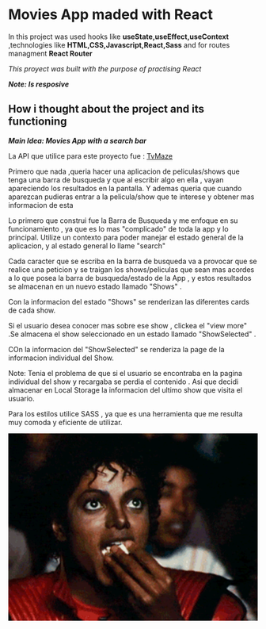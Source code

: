 # Movies App maded with React

In this project was used hooks like **useState,useEffect,useContext** ,technologies like **HTML,CSS,Javascript,React,Sass**  and for routes managment **React Router**

 _This proyect was built with the purpose of practising React_

**_Note: Is resposive_**
## How i thought about the project and its functioning

**_Main Idea: Movies App with a search bar_**

La API que utilice para este proyecto fue : [TvMaze]("https://www.tvmaze.com/")

Primero que nada ,queria hacer una aplicacion de peliculas/shows que tenga una barra de busqueda y que al escribir algo en ella , vayan apareciendo los resultados en la pantalla. Y ademas queria que cuando aparezcan pudieras entrar a la pelicula/show que te interese y obtener mas informacion de esta


Lo primero que construi fue la Barra de Busqueda y me enfoque en su funcionamiento , ya que es lo mas "complicado" de toda la app y lo principal. Utilize un contexto para poder manejar el estado general de la aplicacion, y al estado general lo llame "search"

Cada caracter que se escriba en la barra de busqueda va a provocar que se realice una peticion y se traigan los shows/peliculas que sean mas acordes a lo que posea la barra de busqueda/estado de la App , y estos resultados se almacenan en un nuevo estado llamado "Shows" .

Con la informacion del estado "Shows" se renderizan las diferentes cards de cada show.

Si el usuario desea conocer mas sobre ese show , clickea el "view more" .Se almacena el show seleccionado en un estado llamado "ShowSelected" .

COn la informacion del "ShowSelected" se renderiza la page de la informacion individual del Show.

Note: Tenia el problema de que si el usuario se encontraba en la pagina individual del show y recargaba se perdia el contenido . Asi que decidi almacenar en Local Storage la informacion del ultimo show que visita el usuario.

Para los estilos utilice SASS , ya que es una herramienta que me resulta muy comoda y eficiente de utilizar.

<p align="center">
<img width="600px" heigth="600px" src="./Movie/src/assets/gif-eating-popcorn-title.gif" alt="Michael eating Popcorn">
</p>